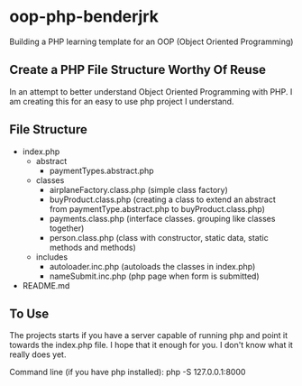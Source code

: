 # oop-php-benderjrk
Building a PHP learning template for an OOP (Object Oriented Programming)

## Create a PHP File Structure Worthy Of Reuse
In an attempt to better understand Object Oriented Programming with PHP. I am creating this for an easy to use php project I understand.

## File Structure
- index.php
    - abstract
        - paymentTypes.abstract.php
    - classes
        - airplaneFactory.class.php (simple class factory)
        - buyProduct.class.php (creating a class to extend an abstract from paymentType.abstract.php to buyProduct.class.php)
        - payments.class.php (interface classes. grouping like classes together)
        - person.class.php (class with constructor, static data, static methods and methods)
    - includes
        - autoloader.inc.php (autoloads the classes in index.php)
        - nameSubmit.inc.php (php page when form is submitted)
- README.md

## To Use
The projects starts if you have a server capable of running php and point it towards the index.php file. I hope that it enough for you. I don't know what it really does yet.

Command line (if you have php installed): php -S 127.0.0.1:8000 
